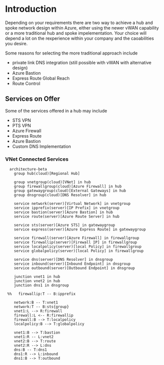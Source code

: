 # Introduction

Depending on your requirements there are two way to achieve a hub and spoke network design within Azure, either using the newer vWAN capability or a more traditional hub and spoke impelementation.  Your choice will depend a lot on the rexperience within your company and the caoabilities you desire.

Some reasons for selecting the more traditional approach include

- private link DNS integration (still possible with vWAN with alternative design)
- Azure Bastion
- Express Route Global Reach
- Route Control

## Services on Offer

Some of the services offered in a hub may include

- STS VPN
- PTS VPN
- Azure Firewall
- Express Route
- Azure Bastion
- Custom DNS Implementation

### VNet Connected Services

```mermaid
  architecture-beta
    group hub(cloud)[Regional Hub]

    group vnetgroup(cloud)[VNet] in hub
    group firewallgroup(cloud)[Azure Firewall] in hub
    group gatewaygroup(cloud)[External Gateways] in hub
    group dnsgroup(cloud)[DNS Resolver] in hub

    service network(server)[Virtual Network] in vnetgroup
    service ipprefix(server)[IP Prefix] in vnetgroup
    service bastion(server)[Azure Bastion] in hub
    service route(server)[Azure Route Server] in hub

    service sts(server)[Azure STS] in gatewaygroup
    service express(server)[Azure Express Route] in gatewaygroup

    service firewall(server)[Azure Firewall] in firewallgroup
    service firewallip(server)[Firewall IP] in firewallgroup
    service localpolicy(server)[local Policy] in firewallgroup
    service globalpolicy(server)[local Policy] in firewallgroup

    service dns(server)[DNS Resolver] in dnsgroup
    service inbound(server)[Inbound Endpoint] in dnsgroup
    service outbound(server)[Outbound Endpoint] in dnsgroup

    junction vnet1 in hub
    junction vnet2 in hub
    junction dns1 in dnsgroup

 %%   firewallip:T -- B:ipprefix

    network:B -- T:vnet1
    network:T -- B:sts{group}
    vnet1:L --> R:firewall
    firewall:L <-- R:firewallip
    firewall:B --> T:localpolicy
    localpolicy:B --> T:globalpolicy

    vnet1:B --> T:bastion
    vnet1:R -- L:vnet2
    vnet2:B --> T:route
    vnet2:R --> L:dns
    dns:B -- T:dns1
    dns1:R --> L:inbound
    dns1:B --> T:outbound
```
